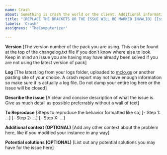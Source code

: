 ```yaml
---
name: Crash
about: Something is crash the world or the client. Additional information and a log file is required.
title: "[REPLACE THE BRACKETS OR THE ISSUE WILL BE MARKED INVALID] [Issue Title]"
labels: 'Crash'
assignees: 'TheComputerizer'

---
```


**Version**
[The version number of the pack you are using. This can be found at the top of the changelog.txt file if you don't know where else to look. Keep in mind an issue you are having may have already been solved if you are not using the latest version of pack]

**Log**
[The latest.log from your logs folder, uploaded to [mclo.gs](https://mclo.gs/) or another pasting site of your choice. A crash report may not have enough information so make sure it is actually a log file. Do not dump your entire log here or the issue will be closed]

**Describe the issue**
[A clear and concise description of what the issue is. Give as much detail as possible preferrably without a wall of text]

**To Reproduce**
[Steps to reproduce the behavior formatted like so]
[- Step 1: ...]
[- Step 2: ...]
[- Step X: ...]

**Additional context (OPTIONAL)**
[Add any other context about the problem here, like if you modified your instance in any way]

**Potential solutions (OPTIONAL)**
[List out any potential solutions you may have for the issue here]